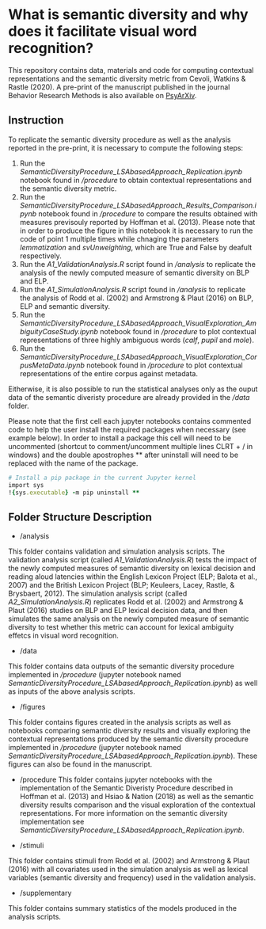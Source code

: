 # What is semantic diversity and why does it facilitate visual word recognition?
 
This repository contains data, materials and code for computing contextual representations and the semantic diversity metric from Cevoli, Watkins & Rastle (2020). A pre-print of the manuscript published in the journal Behavior Research Methods is also available on [PsyArXiv](https://psyarxiv.com/95qkv).



## Instruction

To replicate the semantic diversity procedure as well as the analysis reported in the pre-print, it is necessary to compute the following steps:
1. Run the *SemanticDiversityProcedure_LSAbasedApproach_Replication.ipynb* notebook found in */procedure* to obtain contextual representations and the semantic diversity metric.
2. Run the *SemanticDiversityProcedure_LSAbasedApproach_Results_Comparison.ipynb* notebook found in */procedure* to compare the results obtained with measures previsouly reported by Hoffman et al. (2013). Please note that in order to produce the figure in this notebook it is necessary to run the code of point 1 multiple times while chnaging the parameters *lemmatization* and *svUnweighting*, which are True and False by deafult respectively. 
3. Run the *A1_ValidationAnalysis.R* script found in */analysis* to replicate the analysis of the newly computed measure of semantic diversity on BLP and ELP.
4. Run the *A1_SimulationAnalysis.R* script found in */analysis* to replicate the analysis of Rodd et al. (2002) and Armstrong & Plaut (2016) on BLP, ELP and semantic diversity. 
5. Run the *SemanticDiversityProcedure_LSAbasedApproach_VisualExploration_AmbiguityCaseStudy.ipynb* notebook found in */procedure* to plot contextual representations of three highly ambiguous words (*calf*, *pupil* and *mole*). 
6. Run the *SemanticDiversityProcedure_LSAbasedApproach_VisualExploration_CorpusMetaData.ipynb* notebook found in */procedure* to plot contextual representations of the entire corpus against metadata.

Eitherwise, it is also possible to run the statistical analyses only as the ouput data of the semantic diveristy procedure are already provided in the */data* folder.




Please note that the first cell each jupyter notebooks contains commented code to help the user install the required packages when necessary (see example below). In order to install a package this cell will need to be uncommented (shortcut to comment/uncomment multiple lines CLRT + / in windows) and the double apostrophes ** after uninstall will need to be replaced with the name of the package. 

```ruby
# Install a pip package in the current Jupyter kernel
import sys
!{sys.executable} -m pip uninstall **
```



## Folder Structure Description 

* /analysis

 This folder contains validation and simulation analysis scripts. 
 The validation analysis script (called *A1_ValidationAnalysis.R*) tests the impact of the newly computed measures of semantic diversity on lexical decision and reading aloud latencies within the English Lexicon Project (ELP; Balota et al., 2007) and the British Lexicon Project (BLP; Keuleers, Lacey, Rastle, & Brysbaert, 2012). The simulation analysis script (called *A2_SimulationAnalysis.R*) replicates Rodd et al. (2002) and Armstrong & Plaut (2016) studies on BLP and ELP lexical decision data, and then simulates the same analysis on the newly computed measure of semantic diversity to test whether this metric can account for lexical ambiguity effetcs in visual word recognition. 

* /data

This folder contains data outputs of the semantic diversity procedure implemented in */procedure* (jupyter notebook named *SemanticDiversityProcedure_LSAbasedApproach_Replication.ipynb*) as well as inputs of the above analysis scripts. 

* /figures

This folder contains figures created in the analysis scripts as well as notebooks comparing semantic diversity results and visually exploring the contextual representations produced by the semantic diversity procedure implemented in */procedure* (jupyter notebook named *SemanticDiversityProcedure_LSAbasedApproach_Replication.ipynb*). These figures can also be found in the manuscript. 

* /procedure
This folder contains jupyter notebooks with the implementation of the Semantic Diveristy Procedure described in Hoffman et al. (2013) and Hsiao & Nation (2018) as well as the semantic diversity results comparison and the visual exploration of the contextual representations. For more information on the semantic diversity implementation see *SemanticDiversityProcedure_LSAbasedApproach_Replication.ipynb*. 

* /stimuli 

This folder contains stimuli from Rodd et al. (2002) and Armstrong & Plaut (2016) with all covariates used in the simulation analysis as well as lexical variables (semantic diversity and frequency) used in the validation analysis. 

* /supplementary

This folder contains summary statistics of the models produced in the analysis scripts. 

